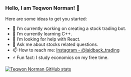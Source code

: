 ### Hello, I am Teqwon Norman! 👋

Here are some ideas to get you started:

- 🔭 I’m currently working on creating a stock trading bot.
- 🌱 I’m currently learning C++.
- 🤔 I’m looking for help with React.
- 💬 Ask me about stocks related questions.
- 📫 How to reach me: [Instagram - @laidback_trading](https://www.instagram.com/laidback_trading/)
- ⚡ Fun fact: I study economics on my free time.



[![Teqwon Norman GitHub stats](https://github-readme-stats.vercel.app/api?username=Teqwon-Norman&show_icons=true&theme=great-gatsby)](https://[github.com/Teqwon-Norman](https://github.com/Teqwon-Norman)/github-readme-stats)
